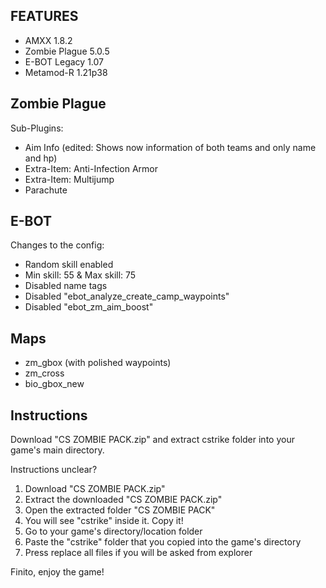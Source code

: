FEATURES
-
- AMXX 1.8.2
- Zombie Plague 5.0.5
- E-BOT Legacy 1.07
- Metamod-R 1.21p38

Zombie Plague
-
Sub-Plugins:
- Aim Info (edited: Shows now information of both teams and only name and hp)
- Extra-Item: Anti-Infection Armor 
- Extra-Item: Multijump
- Parachute

E-BOT
-
Changes to the config:
- Random skill enabled
- Min skill: 55 & Max skill: 75
- Disabled name tags
- Disabled "ebot_analyze_create_camp_waypoints"
- Disabled "ebot_zm_aim_boost"

Maps
-
- zm_gbox (with polished waypoints)
- zm_cross
- bio_gbox_new

Instructions
-
Download "CS ZOMBIE PACK.zip" and extract cstrike folder into your game's main directory.

Instructions unclear?
1. Download "CS ZOMBIE PACK.zip"
2. Extract the downloaded "CS ZOMBIE PACK.zip"
3. Open the extracted folder "CS ZOMBIE PACK"
4. You will see "cstrike" inside it. Copy it!
5. Go to your game's directory/location folder
6. Paste the "cstrike" folder that you copied into the game's directory
7. Press replace all files if you will be asked from explorer

Finito, enjoy the game!

